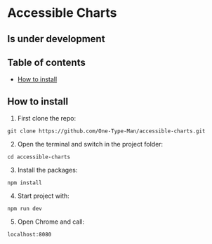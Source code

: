 # Accessible Charts 

## Is under development

## Table of contents
- [How to install](#how-to-install)

## How to install
1. First clone the repo: 
```
git clone https://github.com/One-Type-Man/accessible-charts.git
```
2. Open the terminal and switch in the project folder: 
``` 
cd accessible-charts
```
3. Install the packages: 
```
npm install 
```
4. Start project with: 
``` 
npm run dev
```
5. Open Chrome and call:
``` 
localhost:8080
```
